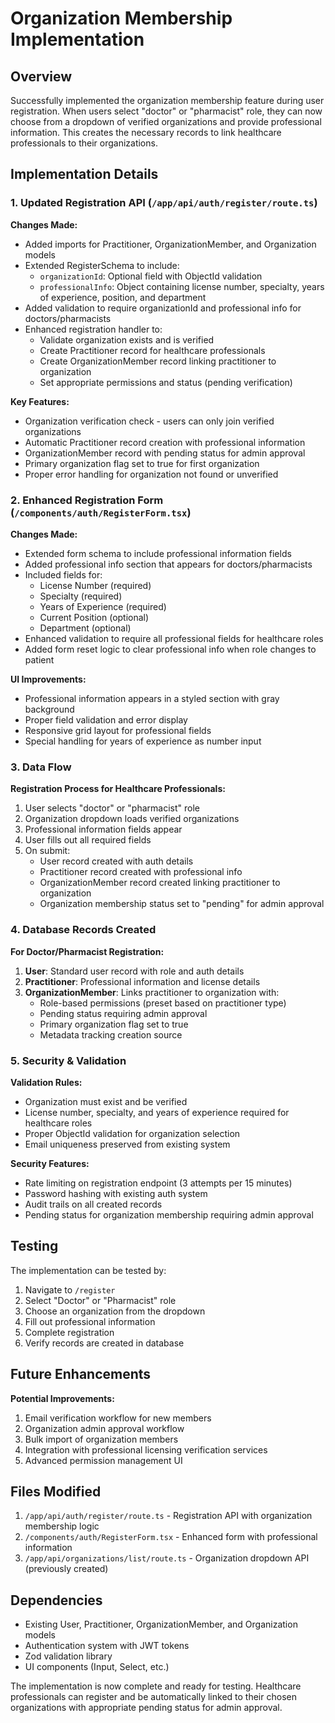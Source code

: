 # Organization Membership Implementation

## Overview
Successfully implemented the organization membership feature during user registration. When users select "doctor" or "pharmacist" role, they can now choose from a dropdown of verified organizations and provide professional information. This creates the necessary records to link healthcare professionals to their organizations.

## Implementation Details

### 1. Updated Registration API (`/app/api/auth/register/route.ts`)

**Changes Made:**
- Added imports for Practitioner, OrganizationMember, and Organization models
- Extended RegisterSchema to include:
  - `organizationId`: Optional field with ObjectId validation
  - `professionalInfo`: Object containing license number, specialty, years of experience, position, and department
- Added validation to require organizationId and professional info for doctors/pharmacists
- Enhanced registration handler to:
  - Validate organization exists and is verified
  - Create Practitioner record for healthcare professionals
  - Create OrganizationMember record linking practitioner to organization
  - Set appropriate permissions and status (pending verification)

**Key Features:**
- Organization verification check - users can only join verified organizations
- Automatic Practitioner record creation with professional information
- OrganizationMember record with pending status for admin approval
- Primary organization flag set to true for first organization
- Proper error handling for organization not found or unverified

### 2. Enhanced Registration Form (`/components/auth/RegisterForm.tsx`)

**Changes Made:**
- Extended form schema to include professional information fields
- Added professional info section that appears for doctors/pharmacists
- Included fields for:
  - License Number (required)
  - Specialty (required)
  - Years of Experience (required)
  - Current Position (optional)
  - Department (optional)
- Enhanced validation to require all professional fields for healthcare roles
- Added form reset logic to clear professional info when role changes to patient

**UI Improvements:**
- Professional information appears in a styled section with gray background
- Proper field validation and error display
- Responsive grid layout for professional fields
- Special handling for years of experience as number input

### 3. Data Flow

**Registration Process for Healthcare Professionals:**
1. User selects "doctor" or "pharmacist" role
2. Organization dropdown loads verified organizations
3. Professional information fields appear
4. User fills out all required fields
5. On submit:
   - User record created with auth details
   - Practitioner record created with professional info
   - OrganizationMember record created linking practitioner to organization
   - Organization membership status set to "pending" for admin approval

### 4. Database Records Created

**For Doctor/Pharmacist Registration:**
1. **User**: Standard user record with role and auth details
2. **Practitioner**: Professional information and license details
3. **OrganizationMember**: Links practitioner to organization with:
   - Role-based permissions (preset based on practitioner type)
   - Pending status requiring admin approval
   - Primary organization flag set to true
   - Metadata tracking creation source

### 5. Security & Validation

**Validation Rules:**
- Organization must exist and be verified
- License number, specialty, and years of experience required for healthcare roles
- Proper ObjectId validation for organization selection
- Email uniqueness preserved from existing system

**Security Features:**
- Rate limiting on registration endpoint (3 attempts per 15 minutes)
- Password hashing with existing auth system
- Audit trails on all created records
- Pending status for organization membership requiring admin approval

## Testing

The implementation can be tested by:
1. Navigate to `/register`
2. Select "Doctor" or "Pharmacist" role
3. Choose an organization from the dropdown
4. Fill out professional information
5. Complete registration
6. Verify records are created in database

## Future Enhancements

**Potential Improvements:**
1. Email verification workflow for new members
2. Organization admin approval workflow
3. Bulk import of organization members
4. Integration with professional licensing verification services
5. Advanced permission management UI

## Files Modified

1. `/app/api/auth/register/route.ts` - Registration API with organization membership logic
2. `/components/auth/RegisterForm.tsx` - Enhanced form with professional information
3. `/app/api/organizations/list/route.ts` - Organization dropdown API (previously created)

## Dependencies

- Existing User, Practitioner, OrganizationMember, and Organization models
- Authentication system with JWT tokens
- Zod validation library
- UI components (Input, Select, etc.)

The implementation is now complete and ready for testing. Healthcare professionals can register and be automatically linked to their chosen organizations with appropriate pending status for admin approval.
